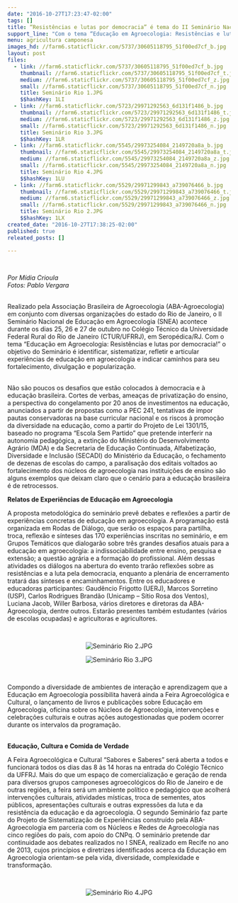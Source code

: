 ```yaml
---
date: "2016-10-27T17:23:47-02:00"
tags: []
title: “Resistências e lutas por democracia” é tema do II Seminário Nacional de Educação em Agroecologia
support_line: "Com o tema “Educação em Agroecologia: Resistências e lutas por democracia!” o objetivo do Seminário é identificar, sistematizar, refletir e articular experiências de educação em agroecologia e indicar caminhos para seu fortalecimento."
menu: agricultura camponesa
images_hd: //farm6.staticflickr.com/5737/30605118795_51f00ed7cf_b.jpg
layout: post
files:
  - link: //farm6.staticflickr.com/5737/30605118795_51f00ed7cf_b.jpg
    thumbnail: //farm6.staticflickr.com/5737/30605118795_51f00ed7cf_t.jpg
    medium: //farm6.staticflickr.com/5737/30605118795_51f00ed7cf_z.jpg
    small: //farm6.staticflickr.com/5737/30605118795_51f00ed7cf_n.jpg
    title: Seminário Rio 1.JPG
    $$hashKey: 1LI
  - link: //farm6.staticflickr.com/5723/29971292563_6d131f1486_b.jpg
    thumbnail: //farm6.staticflickr.com/5723/29971292563_6d131f1486_t.jpg
    medium: //farm6.staticflickr.com/5723/29971292563_6d131f1486_z.jpg
    small: //farm6.staticflickr.com/5723/29971292563_6d131f1486_n.jpg
    title: Seminário Rio 3.JPG
    $$hashKey: 1LR
  - link: //farm6.staticflickr.com/5545/29973254084_2149720a8a_b.jpg
    thumbnail: //farm6.staticflickr.com/5545/29973254084_2149720a8a_t.jpg
    medium: //farm6.staticflickr.com/5545/29973254084_2149720a8a_z.jpg
    small: //farm6.staticflickr.com/5545/29973254084_2149720a8a_n.jpg
    title: Seminário Rio 4.JPG
    $$hashKey: 1LU
  - link: //farm6.staticflickr.com/5529/29971299843_a739076466_b.jpg
    thumbnail: //farm6.staticflickr.com/5529/29971299843_a739076466_t.jpg
    medium: //farm6.staticflickr.com/5529/29971299843_a739076466_z.jpg
    small: //farm6.staticflickr.com/5529/29971299843_a739076466_n.jpg
    title: Seminário Rio 2.JPG
    $$hashKey: 1LX
created_date: "2016-10-27T17:38:25-02:00"
published: true
releated_posts: []

---
```

<p>&nbsp;</p>

<p><em>Por M&iacute;dia Crioula<br />
Fotos: Pablo Vergara</em><br />
&nbsp;</p>

<p>Realizado pela Associa&ccedil;&atilde;o Brasileira de Agroecologia (ABA-Agroecologia) em conjunto com diversas organiza&ccedil;&otilde;es do estado do Rio de Janeiro, o II Semin&aacute;rio Nacional de Educa&ccedil;&atilde;o em Agroecologia (SNEA) acontece durante os dias 25, 26 e 27 de outubro no Col&eacute;gio T&eacute;cnico da Universidade Federal Rural do Rio de Janeiro (CTUR/UFRRJ), em Serop&eacute;dica/RJ. Com o tema &ldquo;Educa&ccedil;&atilde;o em Agroecologia: Resist&ecirc;ncias e lutas por democracia!&rdquo; o objetivo do Semin&aacute;rio &eacute; identificar, sistematizar, refletir e articular experi&ecirc;ncias de educa&ccedil;&atilde;o em agroecologia e indicar caminhos para seu fortalecimento, divulga&ccedil;&atilde;o e populariza&ccedil;&atilde;o.<br />
&nbsp;</p>

<p>N&atilde;o s&atilde;o poucos os desafios que est&atilde;o colocados &agrave; democracia e &agrave; educa&ccedil;&atilde;o brasileira. Cortes de verbas, amea&ccedil;as de privatiza&ccedil;&atilde;o do ensino, a perspectiva do congelamento por 20 anos de investimentos na educa&ccedil;&atilde;o, anunciados a partir de propostas como a PEC 241, tentativas de impor pautas conservadoras na base curricular nacional e os riscos &agrave; promo&ccedil;&atilde;o da diversidade na educa&ccedil;&atilde;o, como a partir do Projeto de Lei 1301/15, baseado no programa &ldquo;Escola Sem Partido&rdquo; que pretende interferir na autonomia pedag&oacute;gica, a extin&ccedil;&atilde;o do Minist&eacute;rio do Desenvolvimento Agr&aacute;rio (MDA) e da Secretaria de Educa&ccedil;&atilde;o Continuada, Alfabetiza&ccedil;&atilde;o, Diversidade e Inclus&atilde;o (SECADI) do Minist&eacute;rio da Educa&ccedil;&atilde;o, o fechamento de dezenas de escolas do campo, a paralisa&ccedil;&atilde;o dos editais voltados ao fortalecimento dos n&uacute;cleos de agroecologia nas institui&ccedil;&otilde;es de ensino s&atilde;o alguns exemplos que deixam claro que o cen&aacute;rio para a educa&ccedil;&atilde;o brasileira &eacute; de retrocessos.</p>

<p><strong>Relatos de Experi&ecirc;ncias de Educa&ccedil;&atilde;o em Agroecologia</strong></p>

<p>A proposta metodol&oacute;gica do semin&aacute;rio prev&ecirc; debates e reflex&otilde;es a partir de experi&ecirc;ncias concretas de educa&ccedil;&atilde;o em agroecologia. A programa&ccedil;&atilde;o est&aacute; organizada em Rodas de Di&aacute;logo, que ser&atilde;o os espa&ccedil;os para partilha, troca, reflex&atilde;o e s&iacute;nteses das 170 experi&ecirc;ncias inscritas no semin&aacute;rio, e em Grupos Tem&aacute;ticos que dialogar&atilde;o sobre tr&ecirc;s grandes desafios atuais para a educa&ccedil;&atilde;o em agroecologia: a indissociabilidade entre ensino, pesquisa e extens&atilde;o; a quest&atilde;o agr&aacute;ria e a forma&ccedil;&atilde;o do profissional. Al&eacute;m dessas atividades os di&aacute;logos na abertura do evento trar&atilde;o reflex&otilde;es sobre as resist&ecirc;ncias e a luta pela democracia, enquanto a plen&aacute;ria de encerramento tratar&aacute; das s&iacute;nteses e encaminhamentos. Entre os educadores e educadoras participantes: Gaud&ecirc;ncio Frigotto (UERJ), Marcos Sorretino (USP), Carlos Rodrigues Brand&atilde;o (Unicamp &ndash; S&iacute;tio Rosa dos Ventos), Luciana Jacob, Willer Barbosa, v&aacute;rios diretores e diretoras da ABA-Agroecologia, dentre outros. Estar&atilde;o presentes tamb&eacute;m estudantes (v&aacute;rios de escolas ocupadas) e agricultoras e agricultores.</p>

<p>&nbsp;</p>

<p style="text-align:center"><img alt="Seminário Rio 2.JPG" src="//farm6.staticflickr.com/5529/29971299843_a739076466_b.jpg" /></p>

<p style="text-align:center"><img alt="Seminário Rio 3.JPG" src="//farm6.staticflickr.com/5723/29971292563_6d131f1486_b.jpg" /></p>

<p>&nbsp;</p>

<p>Compondo a diversidade de ambientes de intera&ccedil;&atilde;o e aprendizagem que a Educa&ccedil;&atilde;o em Agroecologia possibilita haver&aacute; ainda a Feira Agroecol&oacute;gica e Cultural, o lan&ccedil;amento de livros e publica&ccedil;&otilde;es sobre Educa&ccedil;&atilde;o em Agroecologia, oficina sobre os N&uacute;cleos de Agroecologia, interven&ccedil;&otilde;es e celebra&ccedil;&otilde;es culturais e outras a&ccedil;&otilde;es autogestionadas que podem ocorrer durante os intervalos da programa&ccedil;&atilde;o.<br />
&nbsp;</p>

<p><strong>Educa&ccedil;&atilde;o, Cultura e Comida de Verdade</strong></p>

<p>A Feira Agroecol&oacute;gica e Cultural &ldquo;Sabores e Saberes&rdquo; ser&aacute; aberta a todos e funcionar&aacute; todos os dias das 8 &agrave;s 14 horas na entrada do Col&eacute;gio T&eacute;cnico da UFFRJ. Mais do que um espa&ccedil;o de comercializa&ccedil;&atilde;o e gera&ccedil;&atilde;o de renda para diversos grupos camponeses agroecol&oacute;gicos do Rio de Janeiro e de outras regi&otilde;es, a feira ser&aacute; um ambiente pol&iacute;tico e pedag&oacute;gico que acolher&aacute; interven&ccedil;&otilde;es culturais, atividades m&iacute;sticas, troca de sementes, atos p&uacute;blicos, apresenta&ccedil;&otilde;es culturais e outras express&otilde;es da luta e da resist&ecirc;ncia da educa&ccedil;&atilde;o e da agroecologia. O segundo Semin&aacute;rio faz parte do Projeto de Sistematiza&ccedil;&atilde;o de Experi&ecirc;ncias constru&iacute;do pela ABA-Agroecologia em parceria com os N&uacute;cleos e Redes de Agroecologia nas cinco regi&otilde;es do pa&iacute;s, com apoio do CNPq. O semin&aacute;rio pretende dar continuidade aos debates realizados no I SNEA, realizado em Recife no ano de 2013, cujos princ&iacute;pios e diretrizes identificados acerca da Educa&ccedil;&atilde;o em Agroecologia orientam-se pela vida, diversidade, complexidade e transforma&ccedil;&atilde;o.</p>

<p>&nbsp;</p>

<p style="text-align:center"><img alt="Seminário Rio 4.JPG" src="//farm6.staticflickr.com/5545/29973254084_2149720a8a_b.jpg" /></p>
